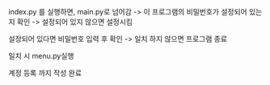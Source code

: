 index.py 를 실행하면, main.py로 넘어감 -> 이 프로그램의 비밀번호가 설정되어 있는지 확인 -> 설정되어 있지 않으면 설정시킴

설정되어 있다면 비밀번호 입력 후 확인 -> 일치 하지 않으면 프로그램 종료

일치 시 menu.py실행


계정 등록 까지 작성 완료
